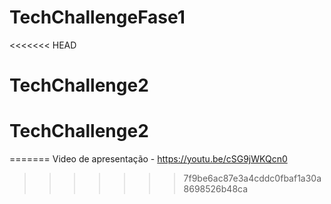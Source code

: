 # TechChallengeFase1
<<<<<<< HEAD
# TechChallenge2
# TechChallenge2
=======
Video de apresentação - https://youtu.be/cSG9jWKQcn0
>>>>>>> 7f9be6ac87e3a4cddc0fbaf1a30a8698526b48ca
